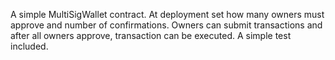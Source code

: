 A simple MultiSigWallet contract.
At deployment set how many owners must approve and number of confirmations.
Owners can submit transactions and after all owners approve, transaction can be executed.
A simple test included.
